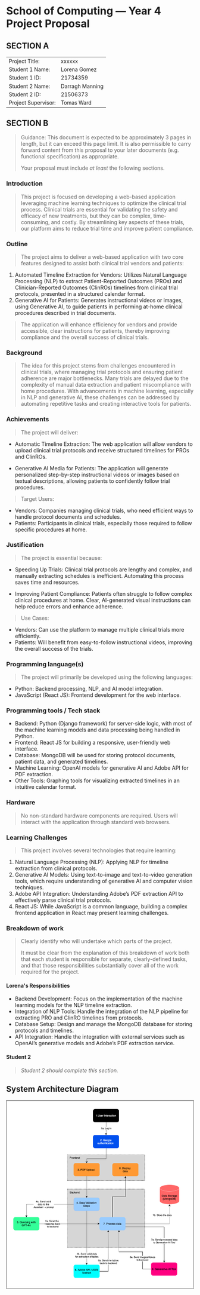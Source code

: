 # School of Computing &mdash; Year 4 Project Proposal

## SECTION A

|                     |                         |
|---------------------|-------------------------|
|Project Title:       | xxxxxx                  |
|Student 1 Name:      | Lorena Gomez            |
|Student 1 ID:        | 21734359                |
|Student 2 Name:      | Darragh Manning         |
|Student 2 ID:        | 21506373                |
|Project Supervisor:  | Tomas Ward              |


## SECTION B

> Guidance: This document is expected to be approximately 3 pages in length, but it can exceed this page limit.
> It is also permissible to carry forward content from this proposal to your later documents (e.g. functional
> specification) as appropriate.
>
> Your proposal must include *at least* the following sections.


### Introduction

> This project is focused on developing a web-based application leveraging machine learning techniques to optimize the clinical trial process. Clinical trials are essential for validating the safety and efficacy of new treatments, but they can be complex, time-consuming, and costly. By streamlining key aspects of these trials, our platform aims to reduce trial time and improve patient compliance.

### Outline

> The project aims to deliver a web-based application with two core features designed to assist both clinical trial vendors and patients:

1. Automated Timeline Extraction for Vendors: Utilizes Natural Language Processing (NLP) to extract Patient-Reported Outcomes (PROs) and Clinician-Reported Outcomes (ClinROs) timelines from clinical trial protocols, presented in a structured calendar format.
1. Generative AI for Patients: Generates instructional videos or images, using Generative AI, to guide patients in performing at-home clinical procedures described in trial documents.


> The application will enhance efficiency for vendors and provide accessible, clear instructions for patients, thereby improving compliance and the overall success of clinical trials.

### Background

> The idea for this project stems from challenges encountered in clinical trials, where managing trial protocols and ensuring patient adherence are major bottlenecks. Many trials are delayed due to the complexity of manual data extraction and patient miscompliance with home procedures. With advancements in machine learning, especially in NLP and generative AI, these challenges can be addressed by automating repetitive tasks and creating interactive tools for patients.

### Achievements

> The project will deliver:

- Automatic Timeline Extraction: The web application will allow vendors to upload clinical trial protocols and receive structured timelines for PROs and ClinROs.

- Generative AI Media for Patients: The application will generate personalized step-by-step instructional videos or images based on textual descriptions, allowing patients to confidently follow trial procedures.

>Target Users:

- Vendors: Companies managing clinical trials, who need efficient ways to handle protocol documents and schedules.
- Patients: Participants in clinical trials, especially those required to follow specific procedures at home.

### Justification

> The project is essential because:

- Speeding Up Trials: Clinical trial protocols are lengthy and complex, and manually extracting schedules is inefficient. Automating this process saves time and resources.

- Improving Patient Compliance: Patients often struggle to follow complex clinical procedures at home. Clear, AI-generated visual instructions can help reduce errors and enhance adherence.

>Use Cases:

- Vendors: Can use the platform to manage multiple clinical trials more efficiently.
- Patients: Will benefit from easy-to-follow instructional videos, improving the overall success of the trials.

### Programming language(s)

> The project will primarily be developed using the following languages:

- Python: Backend processing, NLP, and AI model integration.
- JavaScript (React JS): Frontend development for the web interface.

### Programming tools / Tech stack

- Backend: Python (Django framework) for server-side logic, with most of the machine learning models and data processing being handled in Python.
- Frontend: React JS for building a responsive, user-friendly web interface.
- Database: MongoDB will be used for storing protocol documents, patient data, and generated timelines.
- Machine Learning: OpenAI models for generative AI and Adobe API for PDF extraction.
- Other Tools: Graphing tools for visualizing extracted timelines in an intuitive calendar format.

### Hardware

> No non-standard hardware components are required. Users will interact with the application through standard web browsers.

### Learning Challenges

> This project involves several technologies that require learning:


1. Natural Language Processing (NLP): Applying NLP for timeline extraction from clinical protocols.
2. Generative AI Models: Using text-to-image and text-to-video generation tools, which require understanding of generative AI and computer vision techniques.
3. Adobe API Integration: Understanding Adobe’s PDF extraction API to effectively parse clinical trial protocols.
4. React JS: While JavaScript is a common language, building a complex frontend application in React may present learning challenges.

### Breakdown of work

> Clearly identify who will undertake which parts of the project.
>
> It must be clear from the explanation of this breakdown of work both that each student is responsible for
> separate, clearly-defined tasks, and that those responsibilities substantially cover all of the work required
> for the project.

#### Lorena's Responsibilities

- Backend Development: Focus on the implementation of the machine learning models for the NLP timeline extraction.
- Integration of NLP Tools: Handle the integration of the NLP pipeline for extracting PRO and ClinRO timelines from protocols.
- Database Setup: Design and manage the MongoDB database for storing protocols and timelines.
- API Integration: Handle the integration with external services such as OpenAI’s generative models and Adobe’s PDF extraction service.

#### Student 2

> *Student 2 should complete this section.*

## System Architecture Diagram


<p align="center">
  <img src="./res/final_project_diagram-10.png" width="600px">
</p>

